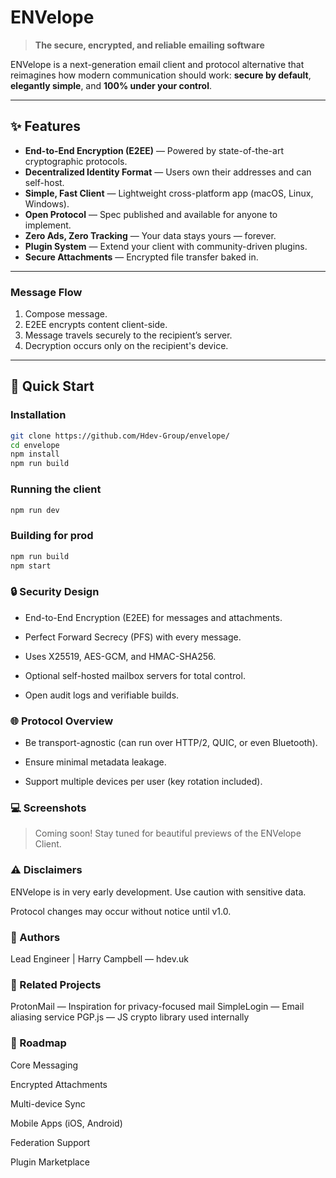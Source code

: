 # ENVelope

> **The secure, encrypted, and reliable emailing software**

ENVelope is a next-generation email client and protocol alternative that reimagines how modern communication should work: **secure by default**, **elegantly simple**, and **100% under your control**.

---

## ✨ Features

- **End-to-End Encryption (E2EE)** — Powered by state-of-the-art cryptographic protocols.
- **Decentralized Identity Format** — Users own their addresses and can self-host.
- **Simple, Fast Client** — Lightweight cross-platform app (macOS, Linux, Windows).
- **Open Protocol** — Spec published and available for anyone to implement.
- **Zero Ads, Zero Tracking** — Your data stays yours — forever.
- **Plugin System** — Extend your client with community-driven plugins.
- **Secure Attachments** — Encrypted file transfer baked in.

---

### Message Flow

1. Compose message.
2. E2EE encrypts content client-side.
3. Message travels securely to the recipient’s server.
4. Decryption occurs only on the recipient's device.

---

## 🚀 Quick Start

### Installation

```bash
git clone https://github.com/Hdev-Group/envelope/
cd envelope
npm install
npm run build
```
### Running the client
```bash
npm run dev
```

### Building for prod
```bash
npm run build
npm start
```


### 🔒 Security Design
- End-to-End Encryption (E2EE) for messages and attachments.

- Perfect Forward Secrecy (PFS) with every message.

- Uses X25519, AES-GCM, and HMAC-SHA256.

- Optional self-hosted mailbox servers for total control.

- Open audit logs and verifiable builds.

### 🌐 Protocol Overview

- Be transport-agnostic (can run over HTTP/2, QUIC, or even Bluetooth).

- Ensure minimal metadata leakage.

- Support multiple devices per user (key rotation included).

### 💻 Screenshots
> Coming soon! Stay tuned for beautiful previews of the ENVelope Client.


### ⚠️ Disclaimers
ENVelope is in very early development. Use caution with sensitive data.

Protocol changes may occur without notice until v1.0.

### 👥 Authors
Lead Engineer | Harry Campbell — hdev.uk

### 🔗 Related Projects
ProtonMail — Inspiration for privacy-focused mail
SimpleLogin — Email aliasing service
PGP.js — JS crypto library used internally

### 📅 Roadmap
 Core Messaging

 Encrypted Attachments

 Multi-device Sync

 Mobile Apps (iOS, Android)

 Federation Support

 Plugin Marketplace
